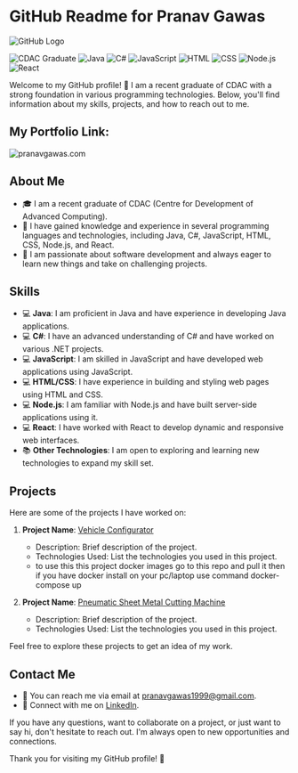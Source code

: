 # GitHub Readme for Pranav Gawas

![GitHub Logo](https://lh3.googleusercontent.com/pw/ADCreHcLFAqeJ94NXFcXkB1uPOfbML3nkUlA6U72SdGHl39LEub-k-SyY77fK4ZAjWI4SSShzSpNNIX565xPFEtvuiBkQaJu2XzZNsEt1Ar5x5wgXcnoWvPT9yD5Y_xd-Kzak2lvc0QRru-CXfNg1deLids3=w1584-h396-s-no?authuser=0)

![CDAC Graduate](https://img.shields.io/badge/CDAC-Graduate-blue?style=flat-square)
![Java](https://img.shields.io/badge/Java-Expert-brightgreen?style=flat-square)
![C#](https://img.shields.io/badge/C%23-Advanced-blueviolet?style=flat-square)
![JavaScript](https://img.shields.io/badge/JavaScript-Intermediate-yellow?style=flat-square)
![HTML](https://img.shields.io/badge/HTML-Intermediate-orange?style=flat-square)
![CSS](https://img.shields.io/badge/CSS-Intermediate-blue?style=flat-square)
![Node.js](https://img.shields.io/badge/Node.js-Intermediate-green?style=flat-square)
![React](https://img.shields.io/badge/React-Intermediate-blue?style=flat-square)

Welcome to my GitHub profile! 👋 I am a recent graduate of CDAC with a strong foundation in various programming technologies. Below, you'll find information about my skills, projects, and how to reach out to me.

## My Portfolio Link:
![pranavgawas.com](https://lnkd.in/dywDGbM5 )

## About Me
- 🎓 I am a recent graduate of CDAC (Centre for Development of Advanced Computing).
- 💼 I have gained knowledge and experience in several programming languages and technologies, including Java, C#, JavaScript, HTML, CSS, Node.js, and React.
- 🌱 I am passionate about software development and always eager to learn new things and take on challenging projects.

## Skills
- 💻 **Java**: I am proficient in Java and have experience in developing Java applications.
- 💻 **C#**: I have an advanced understanding of C# and have worked on various .NET projects.
- 💻 **JavaScript**: I am skilled in JavaScript and have developed web applications using JavaScript.
- 💻 **HTML/CSS**: I have experience in building and styling web pages using HTML and CSS.
- 💻 **Node.js**: I am familiar with Node.js and have built server-side applications using it.
- 💻 **React**: I have worked with React to develop dynamic and responsive web interfaces.
- 📚 **Other Technologies**: I am open to exploring and learning new technologies to expand my skill set.

## Projects
Here are some of the projects I have worked on:
1. **Project Name**: [Vehicle Configurator](https://github.com/Pranavgawas/VehicleConfigurator)
   - Description: Brief description of the project.
   - Technologies Used: List the technologies you used in this project.
   - to use this this project docker images go to this repo and pull it then if you have docker install on your pc/laptop use command docker-compose up
   
2. **Project Name**: [Pneumatic Sheet Metal Cutting Machine](https://github.com/Pranavgawas/pro)
   - Description: Brief description of the project.
   - Technologies Used: List the technologies you used in this project.

Feel free to explore these projects to get an idea of my work.

## Contact Me
- 📧 You can reach me via email at [pranavgawas1999@gmail.com](mailto:pranavgawas1999@gmail.com).
- 💬 Connect with me on [LinkedIn](https://www.linkedin.com/in/pranavgawas/).

If you have any questions, want to collaborate on a project, or just want to say hi, don't hesitate to reach out. I'm always open to new opportunities and connections.

Thank you for visiting my GitHub profile! 🚀
